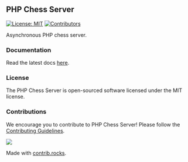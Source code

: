 ## PHP Chess Server

[![License: MIT](https://img.shields.io/badge/License-MIT-blue.svg)](https://opensource.org/license/mit/)
[![Contributors](https://img.shields.io/github/contributors/chesslablab/chess-server)](https://github.com/chesslablab/chess-server/graphs/contributors)

Asynchronous PHP chess server.

### Documentation

Read the latest docs [here](https://chess-server.docs.chesslablab.org/).

### License

The PHP Chess Server is open-sourced software licensed under the MIT license.

### Contributions

We encourage you to contribute to PHP Chess Server! Please follow the [Contributing Guidelines](https://github.com/chesslablab/chess-server/blob/main/CONTRIBUTING.md).

<a href="https://github.com/chesslablab/chess-server/graphs/contributors">
  <img src="https://contrib.rocks/image?repo=chesslablab/chess-server" />
</a>

Made with [contrib.rocks](https://contrib.rocks).
